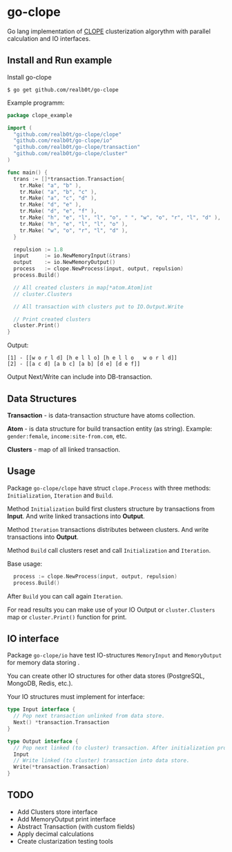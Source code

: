 # go-clope
Go lang implementation of [CLOPE](https://www.google.ru/search?q=clope) clusterization algorythm with parallel calculation and IO interfaces.

## Install and Run example

Install go-clope
```
$ go get github.com/realb0t/go-clope
```

Example programm:
```go
package clope_example

import (
  "github.com/realb0t/go-clope/clope"
  "github.com/realb0t/go-clope/io"
  "github.com/realb0t/go-clope/transaction"
  "github.com/realb0t/go-clope/cluster"
)

func main() {
  trans := []*transaction.Transaction{ 
    tr.Make( "a", "b" ),
    tr.Make( "a", "b", "c" ),
    tr.Make( "a", "c", "d" ),
    tr.Make( "d", "e" ),
    tr.Make( "d", "e", "f" ),
    tr.Make( "h", "e", "l", "l", "o", " ", "w", "o", "r", "l", "d" ),
    tr.Make( "h", "e", "l", "l", "o" ),
    tr.Make( "w", "o", "r", "l", "d" ),
  }

  repulsion := 1.8
  input     := io.NewMemoryInput(&trans)
  output    := io.NewMemoryOutput()
  process   := clope.NewProcess(input, output, repulsion)
  process.Build()

  // All created clusters in map[*atom.Atom]int 
  // cluster.Clusters

  // All transaction with clusters put to IO.Output.Write

  // Print created clusters
  cluster.Print()
}
```

Output:
```
[1] - [[w o r l d] [h e l l o] [h e l l o   w o r l d]]
[2] - [[a c d] [a b c] [a b] [d e] [d e f]]
```

Output Next/Write can include into DB-transaction.

## Data Structures

**Transaction** - is data-transaction structure have atoms collection.

**Atom** - is data structure for build transaction entity (as string). 
Example: `gender:female`, `income:site-from.com`, etc.

**Clusters** - map of all linked transaction.

## Usage

Package `go-clope/clope` have struct `clope.Process` with three methods:
`Initialization`, `Iteration` and `Build`.

Method `Initialization` build first clusters structure by transactions from **Input**. And write linked transactions into **Output**.

Method `Iteration` transactions distributes between clusters. And write transactions into **Output**.

Method `Build` call clusters reset and call `Initialization` and `Iteration`.

Base usage:
```go
  process := clope.NewProcess(input, output, repulsion)
  process.Build()
```

After `Build` you can call again `Iteration`.

For read results you can make use of your IO Output or `cluster.Clusters` map or `cluster.Print()` function for print.

## IO interface

Package `go-clope/io` have test IO-structures `MemoryInput` and `MemoryOutput` for memory data storing . 

You can create other IO structures for other data stores (PostgreSQL, MongoDB, Redis, etc.).

Your IO structures must implement for interface:
```go
type Input interface {
  // Pop next transaction unlinked from data store.
  Next() *transaction.Transaction
}

type Output interface {
  // Pop next linked (to cluster) transaction. After initialization process.
  Input
  // Write linked (to cluster) transaction into data store.
  Write(*transaction.Transaction)
}
```

## TODO

- Add Clusters store interface
- Add MemoryOutput print interface
- Abstract Transaction (with custom fields)
- Apply decimal calculations
- Create clustarization testing tools